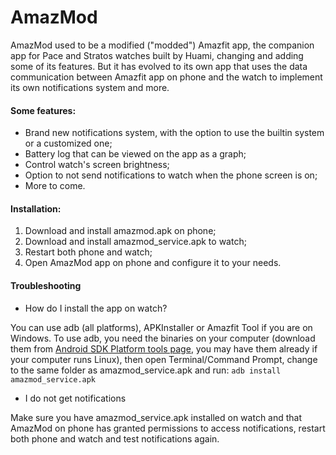 # AmazMod

AmazMod used to be a modified ("modded") Amazfit app, the companion app for Pace and Stratos watches built by Huami, changing and adding some of its features. But it has evolved to its own app that uses the data communication between Amazfit app on phone and the watch to implement its own notifications system and more.

#### Some features:  
* Brand new notifications system, with the option to use the builtin system or a customized one;  
* Battery log that can be viewed on the app as a graph;  
* Control watch's screen brightness;  
* Option to not send notifications to watch when the phone screen is on;  
* More to come.  

#### Installation:
1. Download and install amazmod.apk on phone;
2. Download and install amazmod_service.apk to watch;
3. Restart both phone and watch;
4. Open AmazMod app on phone and configure it to your needs.
	
#### Troubleshooting
* How do I install the app on watch?  

You can use adb (all platforms), APKInstaller or Amazfit Tool if you are on Windows. To use adb, you need the binaries on your computer (download them from [Android SDK Platform tools page](url=https://developer.android.com/studio/releases/platform-tools), you may have them already if your computer runs Linux), then open Terminal/Command Prompt, change to the same folder as amazmod_service.apk and run: `adb install amazmod_service.apk`

* I do not get notifications  

Make sure you have amazmod_service.apk installed on watch and that AmazMod on phone has granted permissions to access notifications, restart both phone and watch and test notifications again.

